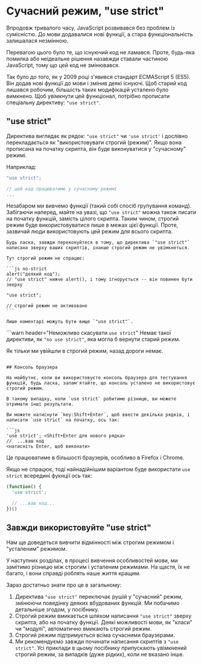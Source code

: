 # Сучасний режим, "use strict"

Впродовж тривалого часу, JavaScript розвивався без проблем із сумісністю. До мови додавалися нові функції, а стара функціональність залишалася незмінною.

Перевагою цього було те, що існуючий код не ламався. Проте, будь-яка помилка або неідеальне рішення назавжди ставали частиною JavaScript, тому що цей код не змінювався.

Так було до того, як у 2009 році з'явився стандарт ECMAScript 5 (ES5). Він додав нові функції до мови і змінив деякі існуючі. Щоб старий код лишався робочим, більшість таких модифікацій усталено було вимкнено. Щоб увімкнути цей функціонал, потрібно прописати спеціальну директиву: `"use strict"`.

## "use strict"

Директива виглядає як рядок: `"use strict"` чи `'use strict'` і дослівно перекладається як "використовувати строгий (режим)". Якщо вона прописана на початку скрипта, він буде виконуватися у "сучасному" режимі.

Наприклад:

```js
"use strict";

// цей код працюватиме у сучасному режимі
...
```

Незабаром ми вивчемо функції (такий собі спосіб групування команд). Забігаючи наперед, майте на увазі, що `"use strict"` можна також писати на початку функцій, замість цілого скрипта. Таким чином, строгий режим буде використовуватися лише в межах цієї функції. Проте, зазвичай люди використовують цей режим для всього скрипта.


````warn header="Переконайтеся, що \"use strict\" написано зверху"
Будь ласка, завжди переконуйтеся в тому, що директива `"use strict"` написана зверху ваших скриптів, інакше строгий режим не увімкнеться.

Тут строгий режим не спрацює:

```js no-strict
alert("деякий код");
// "use strict" нижче alert(), і тому ігнорується -- він повинен бути зверху

"use strict";

// строгий режим не активовано
```

Лише коментарі можуть бути вище `"use strict"`.
````

```warn header="Неможливо скасувати `use strict`"
Немає такої директиви, як `"no use strict"`, яка могла б вернути старий режим.

Як тільки ми увійшли в строгий режим, назад дороги немає.
```

## Консоль браузера

На майбутнє, коли ви використовуєте консоль браузера для тестування функцій, будь ласка, запам'ятайте, що консоль усталено не використовує строгий режим.

В такому випадку, коли `use strict` робитиме різницю, ви можете отримати інші результати.

Ви можете натиснути `key:Shift+Enter`, щоб ввести декілька рядків, і написати `use strict` на початку, ось так:

```js
'use strict'; <Shift+Enter для нового рядка>
//  ...ваш код
<натисніть Enter, щоб виконати>
```

Це працюватиме в більшості браузерів, особливо в Firefox і Chrome.

Якщо не спрацює, тоді найнадійнішим варіантом буде використати `use strict` всередині фукнції ось так:

```js
(function() {
  'use strict';

  // ...ваш код...
})()
```

## Завжди використовуйте "use strict"

Нам ще доведеться вивчити відмінності між строгим режимом і "усталеним" режимом.

У наступних розділах, в процесі вивчення особливостей мови, ми замітимо різницю між строгим і усталеним режимами. На щастя, їх не багато, і вони справді роблять наше життя кращим.

Зараз достатньо знати про це в загальному:

1. Директива `"use strict"` переключає рушій у "сучасний" режим, змінюючи поведінку деяких вбудованих функцій. Ми побачимо детальніше згодом, у посібнику.
2. Строгий режим вмикається шляхом написання `"use strict"` зверху скрипта, або на початку функції. Деякі можливості мови, як "класи" чи "модулі", автоматично вмикають строгий режим.
3. Строгий режим підтримується всіма сучасними браузерами.
4. Ми рекомендуємо завжди починати написання скриптів з `"use strict"`. Усі приклади в цьому посібнику припускають увімкнений строгий режим, за випадків (дуже рідких), коли не вказано інше.
